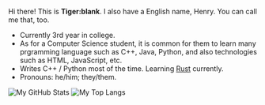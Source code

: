 
Hi there! This is **Tiger:blank**. I also have a English name, Henry. You can call me that, too.

- Currently 3rd year in college.
- As for a Computer Science student, it is common for them to learn many prgramming language such as C++, Java, Python, and also technologies such as HTML, JavaScript, etc.
- Writes C++ / Python most of the time. Learning [Rust](https://www.rust-lang.org/) currently.
- Pronouns: he/him; they/them.

![My GitHub Stats](https://github-readme-stats.vercel.app/api?username=tsagaanbar&theme=vue-dark&show_icons=true)
![My Top Langs](https://github-readme-stats.vercel.app/api/top-langs/?username=tsagaanbar&theme=vue-dark&langs_count=3)

